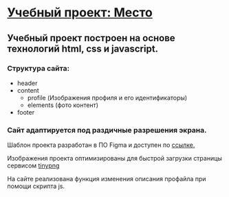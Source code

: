 # [Учебный проект: Место](https://nikita-konkin.github.io/mesto/)

## Учебный проект построен на основе технологий html, css и javascript. 

### Структура сайта:
* header
* content
    * profile (Изображения профиля и его идентификаторы)
    * elements (фото контент)
* footer

### Сайт адаптируется под раздичные разрешения экрана.

Шаблон проекта разработан в ПО Figma и доступен по [ссылке.](https://www.figma.com/file/2cn9N9jSkmxD84oJik7xL7/JavaScript.-Sprint-4?node-id=0%3A1)

Изображения проекта оптимизированы для быстрой загрузки страницы сервисом [tinypng](https://tinypng.com/)

На сайте реализована функция изменения описания профайла при помощи скрипта js.
